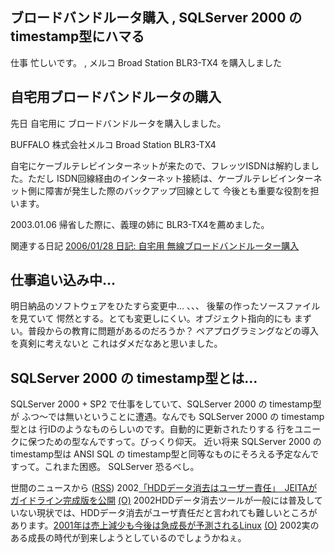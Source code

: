 ## ブロードバンドルータ購入 , SQLServer 2000 の timestamp型にハマる

仕事 忙しいです。 , メルコ Broad Station BLR3-TX4 を購入しました






## 自宅用ブロードバンドルータの購入


先日 自宅用に ブロードバンドルータを購入しました。

BUFFALO 株式会社メルコ
Broad Station BLR3-TX4


自宅にケーブルテレビインターネットが来たので、フレッツISDNは解約しました。ただし
ISDN回線経由のインターネット接続は、ケーブルテレビインターネット側に障害が発生した際のバックアップ回線として
今後とも重要な役割を担います。

2003.01.06 帰省した際に、義理の姉に BLR3-TX4を薦めました。

関連する日記
[2006/01/28 日記: 自宅用 無線ブロードバンドルーター購入](../2006/ig060128.html)


## 仕事追い込み中…


明日納品のソフトウェアをひたすら変更中…
、、、
後輩の作ったソースファイルを見ていて 愕然とする。とても変更しにくい。オブジェクト指向的にも
まずい。普段からの教育に問題があるのだろうか？ ペアプログラミングなどの導入を真剣に考えないと
これはダメだなあと思いました。

## SQLServer 2000 の timestamp型とは…


SQLServer 2000 + SP2 で仕事をしていて、SQLServer 2000 の timestamp型が
ふつ～では無いということに遭遇。なんでも SQLServer 2000 の timestamp型とは
行IDのようなものらしいのです。自動的に更新されたりする 行をユニークに保つための型なんですって。びっくり仰天。
近い将来 SQLServer 2000 の timestamp型は ANSI SQL の timestamp型と同等なものにそろえる予定なんですって。これまた困惑。
SQLServer 恐るべし。



世間のニュースから ([RSS](ig020808-news.xml)) 2002[「HDDデータ消去はユーザー責任」　JEITAがガイドライン完成版を公開](http://www.zdnet.co.jp/news/0208/07/njbt_13.html) [(O)](http://www.zdnet.co.jp/news/0208/07/njbt_13.html) 2002HDDデータ消去ツールが一般には普及していない現状では、HDDデータ消去がユーザ責任だと言われても難しいところがあります。[2001年は売上減少も今後は急成長が予測されるLinux](http://www.zdnet.co.jp/news/0208/08/nebt_03.html) [(O)](http://www.zdnet.co.jp/news/0208/08/nebt_03.html) 2002実のある成長の時代が到来しようとしているのでしょうかねぇ。